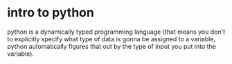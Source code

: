 # intro to python

python is a dynamically typed programming language (that means you don't to explicitly specify what type of data is gonna be assigned to a variable, python automatically figures that out by the type of input you put into the variable).



